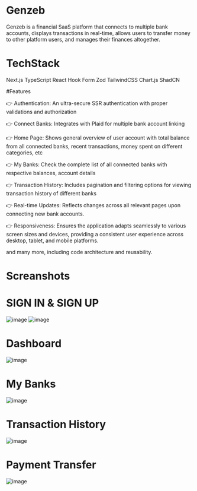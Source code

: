 #  Genzeb
Genzeb is a financial SaaS platform that connects to multiple bank accounts, displays transactions in real-time, allows users to transfer money to other platform users, and manages their finances altogether.

#  TechStack
  Next.js
  TypeScript
  React Hook Form
  Zod
  TailwindCSS
  Chart.js
  ShadCN

#Features

👉 Authentication: An ultra-secure SSR authentication with proper validations and authorization

👉 Connect Banks: Integrates with Plaid for multiple bank account linking

👉 Home Page: Shows general overview of user account with total balance from all connected banks, recent transactions, money spent on different categories, etc

👉 My Banks: Check the complete list of all connected banks with respective balances, account details

👉 Transaction History: Includes pagination and filtering options for viewing transaction history of different banks

👉 Real-time Updates: Reflects changes across all relevant pages upon connecting new bank accounts.

👉 Responsiveness: Ensures the application adapts seamlessly to various screen sizes and devices, providing a consistent user experience across desktop, tablet, and mobile platforms.

and many more, including code architecture and reusability.

# Screanshots

# SIGN IN & SIGN UP
![image](https://github.com/user-attachments/assets/8e932b13-02c4-4d15-b0a2-e32827f4f506)          ![image](https://github.com/user-attachments/assets/aeb5b0be-2b40-4204-945a-651f3efb0ff6)

#  Dashboard 
![image](https://github.com/user-attachments/assets/f4f0ec27-a684-48e0-9909-5a25e385bf19)

#  My Banks 
![image](https://github.com/user-attachments/assets/09727567-fcef-4680-a032-30f07311d82d)
# Transaction History 
![image](https://github.com/user-attachments/assets/d1c2452f-acb2-4b83-b086-47417f6127f8)
# Payment Transfer
![image](https://github.com/user-attachments/assets/5050538f-fa0e-4b98-9f04-7bbce237cb43)




  
